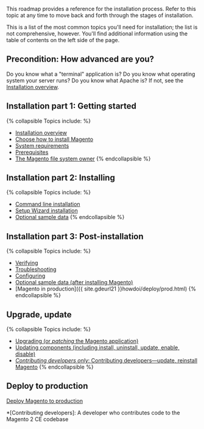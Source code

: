 <div markdown="1">

This roadmap provides a reference for the installation process. Refer to this topic at any time to move back and forth through the stages of installation.

This is a list of the most common topics you'll need for installation; the list is not comprehensive, however. You'll find additional information using the table of contents on the left side of the page.

## Precondition: How advanced are you?

Do you know what a "terminal" application is? Do you know what operating system your server runs? Do you know what Apache is? If not, see the <a href="{{ site.gdeurl21 }}install-gde/bk-install-guide.html">Installation overview</a>.

## Installation part 1: Getting started
{% collapsible Topics include: %}

*	<a href="{{ site.gdeurl21 }}install-gde/bk-install-guide.html">Installation overview</a>
*	<a href="{{ site.gdeurl21 }}install-gde/install/pre-install.html">Choose how to install Magento</a>
*	<a href="{{ site.gdeurl21 }}install-gde/system-requirements.html">System requirements</a>
*	<a href="{{ site.gdeurl21 }}install-gde/prereq/prereq-overview.html">Prerequisites</a>
*	<a href="{{ site.gdeurl21 }}install-gde/prereq/file-sys-perms-over.html">The Magento file system owner</a>
{% endcollapsible %}

## Installation part 2: Installing
{% collapsible Topics include: %}

*	<a href="{{ site.gdeurl21 }}install-gde/install/cli/install-cli.html">Command line installation</a>
*	<a href="{{ site.gdeurl21 }}install-gde/install/web/install-web.html">Setup Wizard installation</a>
*	<a href="{{ site.gdeurl21 }}install-gde/install/web/install-web-sample-data.html">Optional sample data</a>
{% endcollapsible %}

## Installation part 3: Post-installation
{% collapsible Topics include: %}

*	<a href="{{ site.gdeurl21 }}install-gde/install/verify.html">Verifying</a>
*	<a href="{{ site.gdeurl21 }}install-gde/trouble/tshoot.html">Troubleshooting</a>
*	<a href="{{ site.gdeurl21 }}install-gde/install/post-install-config.html">Configuring</a>
*	<a href="{{ site.gdeurl21 }}install-gde/install/sample-data-after-magento.html">Optional sample data (after installing Magento)</a>
*	[Magento in production]({{ site.gdeurl21 }}howdoi/deploy/prod.html)
{% endcollapsible %}

## Upgrade, update
{% collapsible Topics include: %}

*	<a href="{{ site.gdeurl21 }}comp-mgr/bk-compman-upgrade-guide.html">Upgrading (or *patching* the Magento application)
*	<a href="{{ site.gdeurl21 }}comp-mgr/bk-compman-upgrade-guide.html">Updating components (including install, uninstall, update, enable, disable)
*	*Contributing developers only*: <a href="{{ site.gdeurl21 }}install-gde/install/cli/dev_options.html">Contributing developers&mdash;update, reinstall Magento</a>
{% endcollapsible %}

## Deploy to production
<a href="{{ site.gdeurl21 }}howdoi/deploy/prod.html">Deploy Magento to production</a>

*[Contributing developers]: A developer who contributes code to the Magento 2 CE codebase